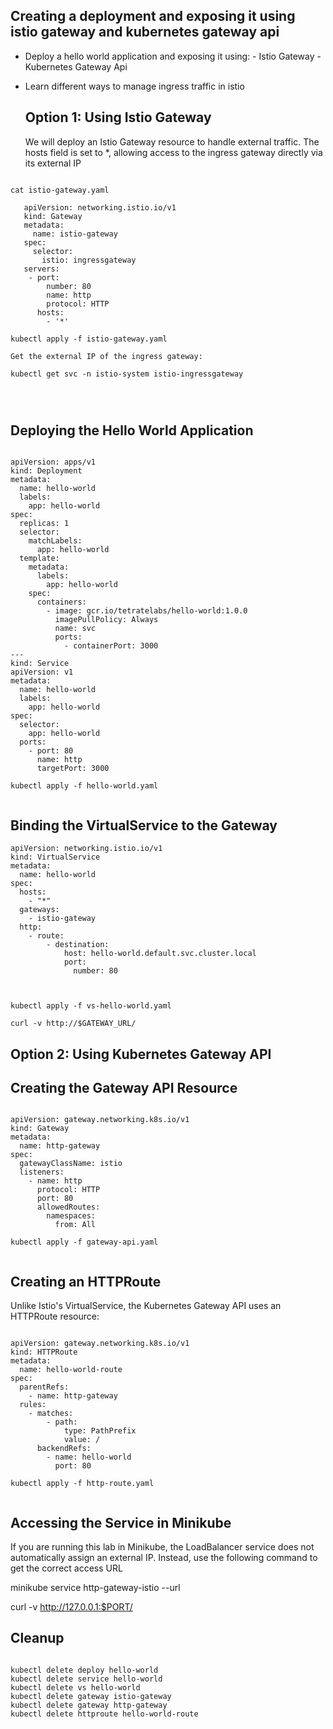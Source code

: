 
## Creating a deployment and exposing it using istio gateway and kubernetes gateway api

- Deploy a hello world application and exposing it using:
      - Istio Gateway
      - Kubernetes Gateway Api
 - Learn different ways to manage ingress traffic in istio


   ## Option 1: Using Istio Gateway

   We will deploy an Istio Gateway resource to handle external traffic.
   The hosts field is set to *, allowing access to the ingress gateway directly via its external IP

```

cat istio-gateway.yaml

   apiVersion: networking.istio.io/v1
   kind: Gateway
   metadata:
     name: istio-gateway
   spec:
     selector:
       istio: ingressgateway
   servers:
    - port:
        number: 80
        name: http
        protocol: HTTP
      hosts:
        - '*'

kubectl apply -f istio-gateway.yaml

Get the external IP of the ingress gateway:

kubectl get svc -n istio-system istio-ingressgateway




```



## Deploying the Hello World Application


```

apiVersion: apps/v1
kind: Deployment
metadata:
  name: hello-world
  labels:
    app: hello-world
spec:
  replicas: 1
  selector:
    matchLabels:
      app: hello-world
  template:
    metadata:
      labels:
        app: hello-world
    spec:
      containers:
        - image: gcr.io/tetratelabs/hello-world:1.0.0
          imagePullPolicy: Always
          name: svc
          ports:
            - containerPort: 3000
---
kind: Service
apiVersion: v1
metadata:
  name: hello-world
  labels:
    app: hello-world
spec:
  selector:
    app: hello-world
  ports:
    - port: 80
      name: http
      targetPort: 3000

kubectl apply -f hello-world.yaml


```

## Binding the VirtualService to the Gateway

```
apiVersion: networking.istio.io/v1
kind: VirtualService
metadata:
  name: hello-world
spec:
  hosts:
    - "*"
  gateways:
    - istio-gateway
  http:
    - route:
        - destination:
            host: hello-world.default.svc.cluster.local
            port:
              number: 80



kubectl apply -f vs-hello-world.yaml

curl -v http://$GATEWAY_URL/

```

## Option 2: Using Kubernetes Gateway API


## Creating the Gateway API Resource

```

apiVersion: gateway.networking.k8s.io/v1
kind: Gateway
metadata:
  name: http-gateway
spec:
  gatewayClassName: istio
  listeners:
    - name: http
      protocol: HTTP
      port: 80
      allowedRoutes:
        namespaces:
          from: All

kubectl apply -f gateway-api.yaml


```


## Creating an HTTPRoute


Unlike Istio's VirtualService, the Kubernetes Gateway API uses an HTTPRoute resource:



```

apiVersion: gateway.networking.k8s.io/v1
kind: HTTPRoute
metadata:
  name: hello-world-route
spec:
  parentRefs:
    - name: http-gateway
  rules:
    - matches:
        - path:
            type: PathPrefix
            value: /
      backendRefs:
        - name: hello-world
          port: 80

kubectl apply -f http-route.yaml


```

## Accessing the Service in Minikube


If you are running this lab in Minikube, the LoadBalancer service does not automatically assign an external IP. 
Instead, use the following command to get the correct access URL


minikube service http-gateway-istio --url


curl -v http://127.0.0.1:$PORT/


## Cleanup

```

kubectl delete deploy hello-world
kubectl delete service hello-world
kubectl delete vs hello-world
kubectl delete gateway istio-gateway
kubectl delete gateway http-gateway
kubectl delete httproute hello-world-route

```


















































